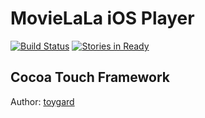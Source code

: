 # MovieLaLa iOS Player

[![Build Status](https://circleci.com/gh/movielala/mobileplayer-ios.svg?style=shield&circle-token=0ea3a14dad751e5a914bb117cd7404146052df26)](https://circleci.com/gh/movielala/ios)
[![Stories in Ready](https://badge.waffle.io/movielala/mobileplayer-ios.svg)](http://waffle.io/movielala/ios)

## Cocoa Touch Framework

Author: [toygard](https://github.com/toygard)

